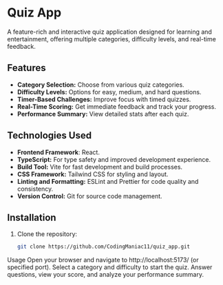 
# Quiz App  

A feature-rich and interactive quiz application designed for learning and entertainment, offering multiple categories, difficulty levels, and real-time feedback.  

## Features  
- **Category Selection:** Choose from various quiz categories.  
- **Difficulty Levels:** Options for easy, medium, and hard questions.  
- **Timer-Based Challenges:** Improve focus with timed quizzes.  
- **Real-Time Scoring:** Get immediate feedback and track your progress.  
- **Performance Summary:** View detailed stats after each quiz.  

## Technologies Used
- **Frontend Framework**: React.
- **TypeScript:** For type safety and improved development experience.
- **Build Tool:** Vite for fast development and build processes.
- **CSS Framework:** Tailwind CSS for styling and layout.
- **Linting and Formatting:** ESLint and Prettier for code quality and consistency.
- **Version Control:** Git for source code management.


## Installation  
1. Clone the repository:  
   ```bash  
   git clone https://github.com/CodingManiac11/quiz_app.git
Usage
Open your browser and navigate to  http://localhost:5173/ (or specified port).
Select a category and difficulty to start the quiz.
Answer questions, view your score, and analyze your performance summary.
